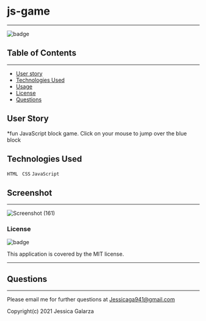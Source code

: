 # js-game

-------
![badge](https://img.shields.io/badge/license-MIT-ff69b4)

## Table of Contents
---------
- [User story](#user-story)
- [Technologies Used](#technologies-used)
- [Usage](#usage)
- [License](#license)
- [Questions](#questions)

## User Story
*fun JavaScript block game. Click on your mouse to jump over the blue block 


## Technologies Used

``HTML ``
``CSS``
``JavaScript``

## Screenshot
-----
![Screenshot (161)](https://user-images.githubusercontent.com/87554644/149829901-3990274e-661b-4432-b6e7-bde371575b20.png)


### License

![badge](https://img.shields.io/badge/license-MIT-ff69b4)

This application is covered by the MIT license. 

----------------------------------------------------------------

## Questions
-----
Please email me for further questions at Jessicaga941@gmail.com

Copyright(c) 2021 Jessica Galarza
